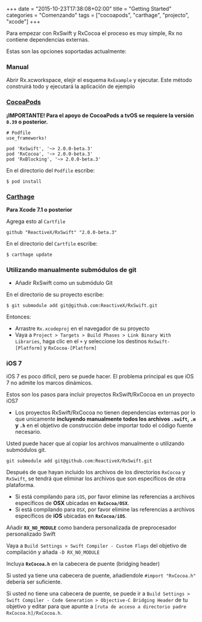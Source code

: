 +++
date = "2015-10-23T17:38:08+02:00"
title = "Getting Started"
categories = "Comenzando"
tags = ["cocoapods", "carthage", "projecto", "xcode"]
+++

Para empezar con RxSwift y RxCocoa el proceso es muy simple, Rx no contiene dependencias externas.

Estas son las opciones soportadas actualmente:

### Manual

Abrir Rx.xcworkspace, elejir el esquema `RxExample` y ejecutar. Este método construirá todo y ejecutará la aplicación de ejemplo

### [CocoaPods](https://guides.cocoapods.org/using/using-cocoapods.html)

**¡IMPORTANTE! Para el apoyo de CocoaPods a tvOS se requiere la versión `0.39` o posterior.**

```
# Podfile
use_frameworks!

pod 'RxSwift', '~> 2.0.0-beta.3'
pod 'RxCocoa', '~> 2.0.0-beta.3'
pod 'RxBlocking', '~> 2.0.0-beta.3'
```

En el directorio del `Podfile` escribe:

```
$ pod install
```

### [Carthage](https://github.com/Carthage/Carthage)

**Para Xcode 7.1 o posterior**

Agrega esto al `Cartfile`

```
github "ReactiveX/RxSwift" "2.0.0-beta.3"
```

En el directorio del `Cartfile` escribe:

```
$ carthage update
```

### Utilizando manualmente submódulos de git

* Añadir RxSwift como un submódulo Git

En el directorio de su proyecto escribe:

```
$ git submodule add git@github.com:ReactiveX/RxSwift.git
```

Entonces:

* Arrastre `Rx.xcodeproj` en el navegador de su proyecto
* Vaya a `Project > Targets > Build Phases > Link Binary With Libraries`, haga clic en el `+` y seleccione los destinos `RxSwift-[Platform]` y `RxCocoa-[Platform]`

### iOS 7

iOS 7 es poco difícil, pero se puede hacer. El problema principal es que iOS 7 no admite los marcos dinámicos.

Estos son los pasos para incluir proyectos RxSwift/RxCocoa en un proyecto iOS7

* Los proyectos RxSwift/RxCocoa no tienen dependencias externas por lo que unicamente **incluyendo manualmente todos los archivos `.swift`, `.m` y `.h`** 
en el objetivo de construcción debe importar todo el código fuente necesario.

Usted puede hacer que al copiar los archivos manualmente o utilizando submódulos git.

`git submodule add git@github.com:ReactiveX/RxSwift.git`

Después de que hayan incluido los archivos de los directorios `RxCocoa` y `RxSwift`, se tendrá que eliminar los archivos que son específicos de otra plataforma.

* Si está compilando para `iOS`, por favor elimine las referencias a archivos específicos de **OSX** ubicadas en **`RxCocoa/OSX`**.
* Si está compilando para `OSX`, por favor elimine las referencias a archivos específicos de **iOS** ubicadas en **`RxCocoa/iOS`**.

Añadir **`RX_NO_MODULE`** como bandera personalizada de preprocesador personalizado Swift

Vaya a `Build Settings > Swift Compiler - Custom Flags` del objetivo de compilación y añada `-D RX_NO_MODULE`

Incluya **`RxCocoa.h`** en la cabecera de puente (bridging header)

Si usted ya tiene una cabecera de puente, añadiendole `#import "RxCocoa.h"` debería ser suficiente.

Si usted no tiene una cabecera de puente, se puede ir a `Build Settings > Swift Compiler - Code Generation > Objective-C Bridging Header` de tu objetivo y editar para que apunte a `[ruta de acceso a directorio padre RxCocoa.h]/RxCocoa.h`.
